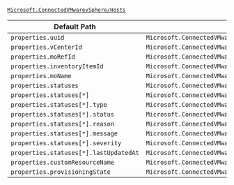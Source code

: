 [`Microsoft.ConnectedVMwarevSphere/Hosts`](https://docs.microsoft.com/en-us/azure/templates/microsoft.connectedvmwarevsphere/hosts)

| Default Path | Alias |
|---|---|
| `properties.uuid` | `Microsoft.ConnectedVMwarevSphere/hosts/uuid` |
| `properties.vCenterId` | `Microsoft.ConnectedVMwarevSphere/hosts/vCenterId` |
| `properties.moRefId` | `Microsoft.ConnectedVMwarevSphere/hosts/moRefId` |
| `properties.inventoryItemId` | `Microsoft.ConnectedVMwarevSphere/hosts/inventoryItemId` |
| `properties.moName` | `Microsoft.ConnectedVMwarevSphere/hosts/moName` |
| `properties.statuses` | `Microsoft.ConnectedVMwarevSphere/hosts/statuses` |
| `properties.statuses[*]` | `Microsoft.ConnectedVMwarevSphere/hosts/statuses[*]` |
| `properties.statuses[*].type` | `Microsoft.ConnectedVMwarevSphere/hosts/statuses[*].type` |
| `properties.statuses[*].status` | `Microsoft.ConnectedVMwarevSphere/hosts/statuses[*].status` |
| `properties.statuses[*].reason` | `Microsoft.ConnectedVMwarevSphere/hosts/statuses[*].reason` |
| `properties.statuses[*].message` | `Microsoft.ConnectedVMwarevSphere/hosts/statuses[*].message` |
| `properties.statuses[*].severity` | `Microsoft.ConnectedVMwarevSphere/hosts/statuses[*].severity` |
| `properties.statuses[*].lastUpdatedAt` | `Microsoft.ConnectedVMwarevSphere/hosts/statuses[*].lastUpdatedAt` |
| `properties.customResourceName` | `Microsoft.ConnectedVMwarevSphere/hosts/customResourceName` |
| `properties.provisioningState` | `Microsoft.ConnectedVMwarevSphere/hosts/provisioningState` |

